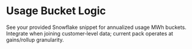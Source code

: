 # Usage Bucket Logic
See your provided Snowflake snippet for annualized usage MWh buckets. Integrate when joining customer‑level data; current pack operates at gains/rollup granularity.
